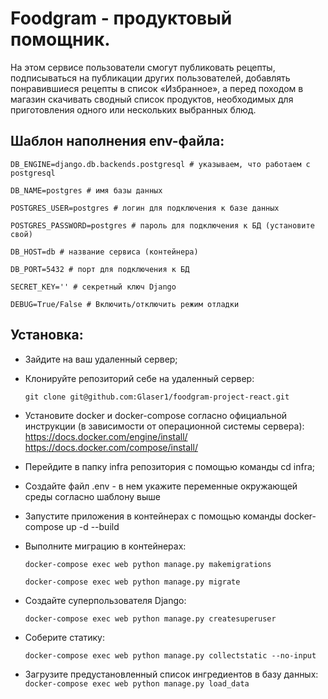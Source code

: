 # Foodgram - продуктовый помощник.

На этом сервисе пользователи смогут публиковать рецепты, подписываться на публикации других пользователей, добавлять понравившиеся рецепты в список «Избранное», а перед походом в магазин скачивать сводный список продуктов, необходимых для приготовления одного или нескольких выбранных блюд.

## Шаблон наполнения env-файла:
``` DB_ENGINE=django.db.backends.postgresql # указываем, что работаем с postgresql ```

``` DB_NAME=postgres # имя базы данных ```

``` POSTGRES_USER=postgres # логин для подключения к базе данных ```

``` POSTGRES_PASSWORD=postgres # пароль для подключения к БД (установите свой) ```

``` DB_HOST=db # название сервиса (контейнера) ```

``` DB_PORT=5432 # порт для подключения к БД ```

``` SECRET_KEY='' # секретный ключ Django ```

``` DEBUG=True/False # Включить/отключить режим отладки ```

## Установка:
* Зайдите на ваш удаленный сервер;
* Клонируйте репозиторий себе на удаленный сервер:

  ``` git clone git@github.com:Glaser1/foodgram-project-react.git ```
* Установите docker и docker-compose согласно официальной инструкции (в зависимости от операционной системы сервера):
    https://docs.docker.com/engine/install/    
    https://docs.docker.com/compose/install/
* Перейдите в папку infra репозитория с помощью команды cd infra;
* Создайте файл .env - в нем укажите переменные окружающей среды согласно шаблону выше

* Запустите приложения в контейнерах с помощью команды docker-compose up -d --build
* Выполните миграцию в контейнерах: 

  ``` docker-compose exec web python manage.py makemigrations ```
  
  ``` docker-compose exec web python manage.py migrate ```
* Создайте суперпользователя Django:

  ``` docker-compose exec web python manage.py createsuperuser ```
* Соберите статику:

  ``` docker-compose exec web python manage.py collectstatic --no-input ```
* Загрузите предустановленный список ингредиентов в базу данных:
  ``` docker-compose exec web python manage.py load_data ```



